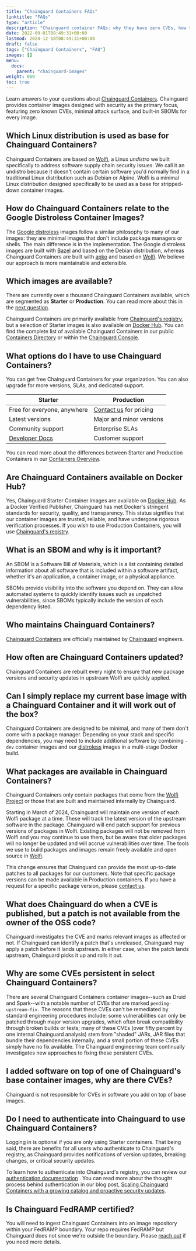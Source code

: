 ```yaml
---
title: "Chainguard Containers FAQs"
linktitle: "FAQs"
type: "article"
description: "Chainguard container FAQs: why they have zero CVEs, how they compare to DockerHub, what makes them more secure, pricing, and enterprise deployment best practices"
date: 2022-09-01T08:49:31+00:00
lastmod: 2024-12-18T08:49:31+00:00
draft: false
tags: ["Chainguard Containers", "FAQ"]
images: []
menu:
  docs:
    parent: "chainguard-images"
weight: 060
toc: true
---
```


Learn answers to your questions about [Chainguard Containers](https://www.chainguard.dev/chainguard-images?utm_source=cg-academy&utm_medium=referral&utm_campaign=dev-enablement). Chainguard provides container images designed with security as the primary focus, featuring zero known CVEs, minimal attack surface, and built-in SBOMs for every image.

## Which Linux distribution is used as base for Chainguard Containers?
Chainguard Containers are based on [Wolfi](/open-source/wolfi/), a Linux _undistro_ we built specifically to address software supply chain security issues. We call it an undistro because it doesn't contain certain software you'd normally find in a traditional Linux distribution such as Debian or Alpine. Wolfi is a minimal Linux distribution designed specifically to be used as a base for stripped-down container images.

## How do Chainguard Containers relate to the Google Distroless Container Images?
The [Google distroless](https://github.com/GoogleContainerTools/distroless) images follow a similar philosophy to many of our images: they are minimal images that don't include package managers or shells. The main difference is in the implementation. The Google distroless images are built with [Bazel](https://bazel.build) and based on the Debian distribution, whereas Chainguard Containers are built with [apko](/open-source/apko/) and based on [Wolfi](/open-source/wolfi/). We believe our approach is more maintainable and extensible.

## Which images are available?
There are currently over a thousand Chainguard Containers available, which are segmented as **Starter** or **Production**. You can read more about this in the [next question](#what-options-do-i-have-to-use-chainguard-images).

Chainguard Containers are primarily available from [Chainguard's registry](/chainguard/chainguard-registry/overview/), but a selection of Starter images is also available on [Docker Hub](https://hub.docker.com/u/chainguard). You can find the complete list of available Chainguard Containers in our public [Containers Directory](https://images.chainguard.dev/?utm_source=cg-academy&utm_medium=referral&utm_campaign=dev-enablement&utm_content=edu-content-chainguard-chainguard-images-faq) or within the [Chainguard Console](https://console.chainguard.dev/).

## What options do I have to use Chainguard Containers?
You can get free Chainguard Containers for your organization. You can also upgrade for more versions, SLAs, and dedicated support.

Starter | Production
-------|-----------------------
Free for everyone, anywhere | [Contact us](https://www.chainguard.dev/contact?utm_source=cg-academy&utm_medium=referral&utm_campaign=dev-enablement) for pricing
Latest versions | Major and minor versions
Community support | Enterprise SLAs
[Developer Docs](/chainguard/chainguard-images/) | Customer support

You can read more about the differences between Starter and Production Containers in our [Containers Overview](/chainguard/chainguard-images/overview/#production-and-starter-images).

## Are Chainguard Containers available on Docker Hub?

Yes, Chainguard Starter Container images are available on [Docker Hub](https://hub.docker.com/u/chainguard?utm_source=academy&utm_medium=referral&utm_campaign=FY25-DockerHub-Orgprofile). As a Docker Verified Publisher, Chainguard has met Docker's stringent standards for security, quality, and transparency. This status signifies that our container images are trusted, reliable, and have undergone rigorous verification processes. If you wish to use Production Containers, you will use [Chainguard's registry](/chainguard/chainguard-registry/overview/).

## What is an SBOM and why is it important?
An SBOM is a Software Bill of Materials, which is a list containing detailed information about all software that is included within a software artifact, whether it's an application, a container image, or a physical appliance.

SBOMs provide visibility into the software you depend on. They can allow automated systems to quickly identify issues such as unpatched vulnerabilities, since SBOMs typically include the version of each dependency listed.

## Who maintains Chainguard Containers?
[Chainguard Containers](https://www.chainguard.dev/chainguard-images?utm_source=cg-academy&utm_medium=referral&utm_campaign=dev-enablement) are officially maintained by [Chainguard](https://chainguard.dev) engineers.

## How often are Chainguard Containers updated?
Chainguard Containers are rebuilt every night to ensure that new package versions and security updates in upstream Wolfi are quickly applied.

## Can I simply replace my current base image with a Chainguard Container and it will work out of the box?
Chainguard Containers are designed to be minimal, and many of them don't come with a package manager. Depending on your stack and specific dependencies, you may need to include additional software by combining `-dev` container images and our [distroless](/chainguard/chainguard-images/getting-started-distroless/) images in a multi-stage Docker build.

## What packages are available in Chainguard Containers?

Chainguard Containers only contain packages that come from the [Wolfi Project](https://github.com/wolfi-dev) or those that are built and maintained internally by Chainguard.

Starting in March of 2024, Chainguard will maintain one version of each Wolfi package at a time. These will track the latest version of the upstream software in the package. Chainguard will end patch support for previous versions of packages in Wolfi. Existing packages will not be removed from Wolfi and you may continue to use them, but be aware that older packages will no longer be updated and will accrue vulnerabilities over time. The tools we use to build packages and images remain freely available and open source in [Wolfi](https://github.com/wolfi-dev).

This change ensures that Chainguard can provide the most up-to-date patches to all packages for our customers. Note that specific package versions can be made available in Production containers. If you have a request for a specific package version, please [contact us](https://www.chainguard.dev/contact?utm=docs).

## What does Chainguard do when a CVE is published, but a patch is not available from the owner of the OSS code?
Chainguard investigates the CVE and marks relevant images as affected or not. If Chainguard can identify a patch that's unreleased, Chainguard may apply a patch before it lands upstream. In either case, when the patch lands upstream, Chainguard picks it up and rolls it out.

## Why are some CVEs persistent in select Chainguard Containers?
There are several Chainguard Containers container images--such as Druid and Spark--with a notable number of CVEs that are marked `pending-upstream-fix.` The reasons that these CVEs can't be remediated by standard engineering procedures include: some vulnerabilities can only be patched through major version upgrades, which often break compatibility through broken builds or tests; many of these CVEs (over fifty percent by one internal Chainguard analysis) stem from "shaded" JARs, JAR files that bundle their dependencies internally; and a small portion of these CVEs simply have no fix available. The Chainguard engineering team continually investigates new approaches to fixing these persistent CVEs.

## I added software on top of one of Chainguard's base container images, why are there CVEs?
Chainguard is not responsible for CVEs in software you add on top of base images.

## Do I need to authenticate into Chainguard to use Chainguard Containers?
Logging in is optional if you are only using Starter containers. That being said, there are benefits for all users who authenticate to Chainguard's registry, as Chainguard provides notifications of version updates, breaking changes, or critical security updates.

To learn how to authenticate into Chainguard's registry, you can review our [authentication documentation](/chainguard/chainguard-registry/authenticating/) . You can read more about the thought process behind authentication in our blog post, [Scaling Chainguard Containers with a growing catalog and proactive security updates](https://www.chainguard.dev/unchained/scaling-chainguard-images-with-a-growing-catalog-and-proactive-security-updates).

## Is Chainguard FedRAMP certified?

You will need to ingest Chainguard Containers into an image repository within your FedRAMP boundary. Your repo requires FedRAMP but Chainguard does not since we're outside the boundary. Please [reach out](https://www.chainguard.dev/contact?utm=docs) if you need more details.
